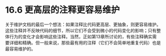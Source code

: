 # 16.6 更高层的注释更容易维护

关于维护文档的最后一个想法：如果注释比代码更高层、更抽象，则更容易维护。这些注释并不反映代码的细节，所以它们不会受到微小的代码变化的影响；只有整体行为的变化才会影响这些注释。当然，正如第13章所讨论的，有些注释确实需要详细和精确。但一般来说，那些最有用的注释（它们不会简单地重复代码）也是最容易维护的。
